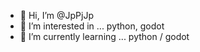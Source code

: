 - 👋 Hi, I’m @JpPjJp
- 👀 I’m interested in ... python, godot
- 🌱 I’m currently learning ... python / godot

<!---
JpPjJp/JpPjJp is a ✨ special ✨ repository because its `README.md` (this file) appears on your GitHub profile.
You can click the Preview link to take a look at your changes.
--->
